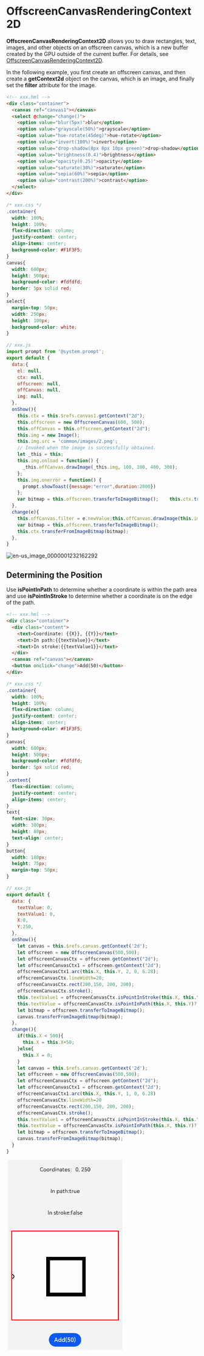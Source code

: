 # OffscreenCanvasRenderingContext2D

**OffscreenCanvasRenderingContext2D** allows you to draw rectangles, text, images, and other objects on an offscreen canvas, which is a new buffer created by the GPU outside of the current buffer. For details, see [OffscreenCanvasRenderingContext2D](../reference/arkui-js/js-offscreencanvasrenderingcontext2d.md).

In the following example, you first create an offscreen canvas, and then create a **getContext2d** object on the canvas, which is an image, and finally set the **filter** attribute for the image.

```html
<!-- xxx.hml -->
<div class="container">
  <canvas ref="canvas1"></canvas>
  <select @change="change()">
    <option value="blur(5px)">blur</option>
    <option value="grayscale(50%)">grayscale</option>
    <option value="hue-rotate(45deg)">hue-rotate</option>
    <option value="invert(100%)">invert</option>
    <option value="drop-shadow(8px 8px 10px green)">drop-shadow</option>
    <option value="brightness(0.4)">brightness</option>
    <option value="opacity(0.25)">opacity</option>
    <option value="saturate(30%)">saturate</option>
    <option value="sepia(60%)">sepia</option>
    <option value="contrast(200%)">contrast</option>
  </select>
</div>
```

```css
/* xxx.css */
.container{
  width: 100%;
  height: 100%;
  flex-direction: column;
  justify-content: center;
  align-items: center;
  background-color: #F1F3F5;
}
canvas{
  width: 600px;
  height: 500px;
  background-color: #fdfdfd;
  border: 5px solid red;
}
select{
  margin-top: 50px;
  width: 250px;
  height: 100px;
  background-color: white;
}
```

```js
// xxx.js
import prompt from '@system.prompt';
export default {
  data:{
    el: null,
    ctx: null,
    offscreen: null,
    offCanvas: null,
    img: null,
  },
  onShow(){
    this.ctx = this.$refs.canvas1.getContext("2d");
    this.offscreen = new OffscreenCanvas(600, 500);
    this.offCanvas = this.offscreen.getContext("2d");
    this.img = new Image();
    this.img.src = 'common/images/2.png';
    // Invoked when the image is successfully obtained.
    let _this = this;
    this.img.onload = function() {
      _this.offCanvas.drawImage(_this.img, 100, 100, 400, 300);
    };
    this.img.onerror = function() {
      prompt.showToast({message:"error",duration:2000})
    };
    var bitmap = this.offscreen.transferToImageBitmap();    this.ctx.transferFromImageBitmap(bitmap);
  },
  change(e){
    this.offCanvas.filter = e.newValue;this.offCanvas.drawImage(this.img, 100, 100, 400, 300);
    var bitmap = this.offscreen.transferToImageBitmap();
    this.ctx.transferFromImageBitmap(bitmap);
  },
}
```


![en-us_image_0000001232162292](figures/en-us_image_0000001232162292.gif)


## Determining the Position

Use **isPointInPath** to determine whether a coordinate is within the path area and use **isPointInStroke** to determine whether a coordinate is on the edge of the path.


```html
<!-- xxx.hml -->
<div class="container">
  <div class="content">
    <text>Coordinate: {{X}}, {{Y}}</text>
    <text>In path:{{textValue}}</text>
    <text>In stroke:{{textValue1}}</text>
  </div>
  <canvas ref="canvas"></canvas>
  <button onclick="change">Add(50)</button>
</div>
```


```css
/* xxx.css */
.container{
  width: 100%;
  height: 100%;
  flex-direction: column;
  justify-content: center;
  align-items: center;
  background-color: #F1F3F5;
}
canvas{
  width: 600px;
  height: 500px;
  background-color: #fdfdfd;
  border: 5px solid red;
}
.content{
  flex-direction: column;
  justify-content: center;
  align-items: center; 
}
text{
  font-size: 30px;
  width: 300px;
  height: 80px;
  text-align: center;
}
button{
  width: 180px;
  height: 75px;
  margin-top: 50px;
}
```


```js
// xxx.js
export default {
  data: {
    textValue: 0,
    textValue1: 0,
    X:0,
    Y:250,
  },
  onShow(){
    let canvas = this.$refs.canvas.getContext('2d');
    let offscreen = new OffscreenCanvas(500,500);
    let offscreenCanvasCtx = offscreen.getContext("2d");
    let offscreenCanvasCtx1 = offscreen.getContext("2d");
    offscreenCanvasCtx1.arc(this.X, this.Y, 2, 0, 6.28);
    offscreenCanvasCtx.lineWidth=20;
    offscreenCanvasCtx.rect(200,150, 200, 200);
    offscreenCanvasCtx.stroke();
    this.textValue1 = offscreenCanvasCtx.isPointInStroke(this.X, this.Y)?'true':'false';
    this.textValue = offscreenCanvasCtx.isPointInPath(this.X, this.Y)?'true':'false';
    let bitmap = offscreen.transferToImageBitmap();
    canvas.transferFromImageBitmap(bitmap);
  },
  change(){
    if(this.X < 500){
      this.X = this.X+50;
    }else{
      this.X = 0;
    }
    let canvas = this.$refs.canvas.getContext('2d');
    let offscreen = new OffscreenCanvas(500,500);
    let offscreenCanvasCtx = offscreen.getContext("2d");
    let offscreenCanvasCtx1 = offscreen.getContext("2d");
    offscreenCanvasCtx1.arc(this.X, this.Y, 1, 0, 6.28)
    offscreenCanvasCtx.lineWidth=20
    offscreenCanvasCtx.rect(200,150, 200, 200);
    offscreenCanvasCtx.stroke();
    this.textValue1 = offscreenCanvasCtx.isPointInStroke(this.X, this.Y)?'true':'false';
    this.textValue = offscreenCanvasCtx.isPointInPath(this.X, this.Y)?'true':'false';
    let bitmap = offscreen.transferToImageBitmap();
    canvas.transferFromImageBitmap(bitmap);
  }
}
```

![en-us_image_0000001178084014](figures/en-us_image_0000001178084014.gif)
